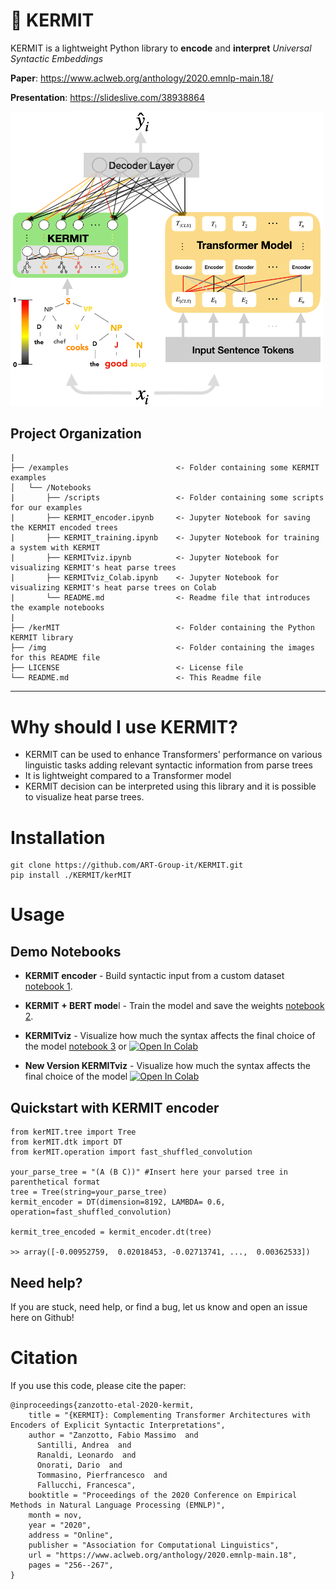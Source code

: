# 🐸 KERMIT

KERMIT is a lightweight Python library to **encode** and **interpret** *Universal Syntactic Embeddings*

**Paper**: https://www.aclweb.org/anthology/2020.emnlp-main.18/

**Presentation**: https://slideslive.com/38938864

<img src="img/kermit.png" alt="drawing" width="500"/>

Project Organization
------------

    |
    ├── /examples                        <- Folder containing some KERMIT examples
    │   └── /Notebooks       
    |       ├── /scripts                 <- Folder containing some scripts for our examples
    |       ├── KERMIT_encoder.ipynb     <- Jupyter Notebook for saving the KERMIT encoded trees
    |       ├── KERMIT_training.ipynb    <- Jupyter Notebook for training a system with KERMIT
    |       ├── KERMITviz.ipynb          <- Jupyter Notebook for visualizing KERMIT's heat parse trees
    |       ├── KERMITviz_Colab.ipynb    <- Jupyter Notebook for visualizing KERMIT's heat parse trees on Colab
    |       └── README.md                <- Readme file that introduces the example notebooks
    |
    ├── /kerMIT                          <- Folder containing the Python KERMIT library
    ├── /img                             <- Folder containing the images for this README file
    ├── LICENSE                          <- License file
    └── README.md                        <- This Readme file
     
--------

# Why should I use KERMIT?

- KERMIT can be used to enhance Transformers' performance on various linguistic tasks adding relevant syntactic information from parse trees
- It is lightweight compared to a Transformer model
- KERMIT decision can be interpreted using this library and it is possible to visualize heat parse trees.

# Installation
```
git clone https://github.com/ART-Group-it/KERMIT.git 
pip install ./KERMIT/kerMIT
```
# Usage

## Demo Notebooks

- **KERMIT encoder** - Build syntactic input from a custom dataset [notebook 1](https://github.com/ART-Group-it/KERMIT/blob/master/examples/Notebooks/KERMIT_encoder.ipynb).

- **KERMIT + BERT mode**l - Train the model and save the weights [notebook 2](https://github.com/ART-Group-it/KERMIT/blob/master/examples/Notebooks/KERMIT_training.ipynb).

- **KERMITviz** - Visualize how much the syntax affects the final choice of the model [notebook 3](https://github.com/ART-Group-it/KERMIT/blob/master/examples/Notebooks/KERMITviz.ipynb) or [![Open In Colab](https://colab.research.google.com/assets/colab-badge.svg)](https://colab.research.google.com/github/ART-Group-it/KERMIT/blob/master/examples/Notebooks/KERMITviz_Colab.ipynb)

- **New Version KERMITviz** - Visualize how much the syntax affects the final choice of the model [![Open In Colab](https://colab.research.google.com/assets/colab-badge.svg)](https://colab.research.google.com/github/ART-Group-it/KERMIT/blob/master/examples/Notebooks/KERMITviz__.ipynb)

## Quickstart with KERMIT encoder
```
from kerMIT.tree import Tree
from kerMIT.dtk import DT
from kerMIT.operation import fast_shuffled_convolution

your_parse_tree = "(A (B C))" #Insert here your parsed tree in parenthetical format
tree = Tree(string=your_parse_tree)
kermit_encoder = DT(dimension=8192, LAMBDA= 0.6, operation=fast_shuffled_convolution)

kermit_tree_encoded = kermit_encoder.dt(tree)

>> array([-0.00952759,  0.02018453, -0.02713741, ...,  0.00362533])
```
## Need help?
If you are stuck, need help, or find a bug, let us know and open an issue here on Github!

# Citation
If you use this code, please cite the paper:
```
@inproceedings{zanzotto-etal-2020-kermit,
    title = "{KERMIT}: Complementing Transformer Architectures with Encoders of Explicit Syntactic Interpretations",
    author = "Zanzotto, Fabio Massimo  and
      Santilli, Andrea  and
      Ranaldi, Leonardo  and
      Onorati, Dario  and
      Tommasino, Pierfrancesco  and
      Fallucchi, Francesca",
    booktitle = "Proceedings of the 2020 Conference on Empirical Methods in Natural Language Processing (EMNLP)",
    month = nov,
    year = "2020",
    address = "Online",
    publisher = "Association for Computational Linguistics",
    url = "https://www.aclweb.org/anthology/2020.emnlp-main.18",
    pages = "256--267",
}
```

